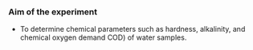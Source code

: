 ### Aim of the experiment
- To determine chemical parameters such as hardness, alkalinity, and chemical oxygen demand COD) of water samples. 
